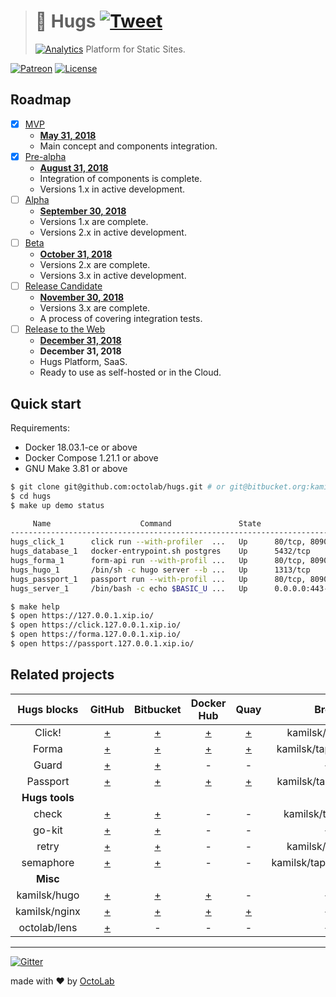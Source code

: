 > # 🤗 Hugs [![Tweet][icon_twitter]][twitter_publish]
> [![Analytics][analytics_pixel]][page_promo]
> Platform for Static Sites.

[![Patreon][icon_patreon]](https://www.patreon.com/octolab)
[![License][icon_license]](LICENSE)

## Roadmap

- [x] [MVP][project_v1]
  - [**May 31, 2018**][project_v1_dl]
  - Main concept and components integration.
- [x] [Pre-alpha][project_v2]
  - [**August 31, 2018**][project_v2_dl]
  - Integration of components is complete.
  - Versions 1.x in active development.
- [ ] [Alpha][project_v3]
  - [**September 30, 2018**][project_v3_dl]
  - Versions 1.x are complete.
  - Versions 2.x in active development.
- [ ] [Beta][project_v4]
  - [**October 31, 2018**][project_v4_dl]
  - Versions 2.x are complete.
  - Versions 3.x in active development.
- [ ] [Release Candidate][project_v5]
  - [**November 30, 2018**][project_v5_dl]
  - Versions 3.x are complete.
  - A process of covering integration tests.
- [ ] [Release to the Web][project_v6]
  - [**December 31, 2018**][project_v6_dl]
  - **December 31, 2018**
  - Hugs Platform, SaaS.
  - Ready to use as self-hosted or in the Cloud.

## Quick start

Requirements:

- Docker 18.03.1-ce or above
- Docker Compose 1.21.1 or above
- GNU Make 3.81 or above

```bash
$ git clone git@github.com:octolab/hugs.git # or git@bitbucket.org:kamilsk/hugs.git
$ cd hugs
$ make up demo status

     Name                    Command               State                    Ports
---------------------------------------------------------------------------------------------------
hugs_click_1      click run --with-profiler  ...   Up      80/tcp, 8090/tcp, 8091/tcp
hugs_database_1   docker-entrypoint.sh postgres    Up      5432/tcp
hugs_forma_1      form-api run --with-profil ...   Up      80/tcp, 8090/tcp, 8091/tcp
hugs_hugo_1       /bin/sh -c hugo server --b ...   Up      1313/tcp
hugs_passport_1   passport run --with-profil ...   Up      80/tcp, 8090/tcp, 8091/tcp
hugs_server_1     /bin/bash -c echo $BASIC_U ...   Up      0.0.0.0:443->443/tcp, 0.0.0.0:80->80/tcp

$ make help
$ open https://127.0.0.1.xip.io/
$ open https://click.127.0.0.1.xip.io/
$ open https://forma.127.0.0.1.xip.io/
$ open https://passport.127.0.0.1.xip.io/
```

## Related projects

| Hugs blocks    | GitHub                                                    | Bitbucket                                                    | Docker Hub                                      | Quay                                             | Brew                  |
|:--------------:|:---------------------------------------------------------:|:------------------------------------------------------------:|:-----------------------------------------------:|:------------------------------------------------:|:---------------------:|
| Click!         | [+](https://github.com/kamilsk/click)                     | [+](https://bitbucket.org/kamilsk/click)                     | [+](https://hub.docker.com/r/kamilsk/click/)    | [+](https://quay.io/repository/kamilsk/click)    | kamilsk/tap/click     |
| Forma          | [+](https://github.com/kamilsk/form-api)                  | [+](https://bitbucket.org/kamilsk/form-api)                  | [+](https://hub.docker.com/r/kamilsk/form-api/) | [+](https://quay.io/repository/kamilsk/form-api) | kamilsk/tap/form-api  |
| Guard          | [+](https://github.com/kamilsk/guard)                     | [+](https://bitbucket.org/kamilsk/guard)                     | -                                               | -                                                | -                     |
| Passport       | [+](https://github.com/kamilsk/passport)                  | [+](https://bitbucket.org/kamilsk/passport)                  | [+](https://hub.docker.com/r/kamilsk/passport/) | [+](https://quay.io/repository/kamilsk/passport) | kamilsk/tap/passport  |
| **Hugs tools** |
| check          | [+](https://github.com/kamilsk/check)                     | [+](https://bitbucket.org/kamilsk/check)                     | -                                               | -                                                | kamilsk/tap/check     |
| go-kit         | [+](https://github.com/kamilsk/go-kit)                    | [+](https://bitbucket.org/kamilsk/go-kit)                    | -                                               | -                                                | -                     |
| retry          | [+](https://github.com/kamilsk/retry)                     | [+](https://bitbucket.org/kamilsk/retry)                     | -                                               | -                                                | kamilsk/tap/retry     |
| semaphore      | [+](https://github.com/kamilsk/semaphore)                 | [+](https://bitbucket.org/kamilsk/semaphore)                 | -                                               | -                                                | kamilsk/tap/semaphore |
| **Misc**       |
| kamilsk/hugo   | [+](https://github.com/kamilsk/shared/tree/docker-go)     | [+](https://bitbucket.org/kamilsk/shared/src/docker-go/)     | [+](https://hub.docker.com/r/kamilsk/hugo/)     | -                                                | -                     |
| kamilsk/nginx  | [+](https://github.com/kamilsk/shared/tree/docker-common) | [+](https://bitbucket.org/kamilsk/shared/src/docker-common/) | [+](https://hub.docker.com/r/kamilsk/nginx/)    | [+](https://quay.io/repository/kamilsk/nginx)    | -                     |
| octolab/lens   | [+](https://github.com/octolab/lens)                      | -                                                            | -                                               | -                                                | -                     |

---

[![Gitter][icon_gitter]](https://gitter.im/octolab/hugs)

made with ❤️ by [OctoLab](https://www.octolab.org/)

[analytics_pixel]: https://ga-beacon.appspot.com/UA-109817251-25/hugs/readme?pixel

[icon_gitter]:     https://badges.gitter.im/Join%20Chat.svg
[icon_license]:    https://img.shields.io/badge/license-MIT-blue.svg
[icon_patreon]:    https://img.shields.io/badge/patreon-donate-orange.svg
[icon_research]:   https://img.shields.io/badge/research-in%20progress-yellow.svg
[icon_twitter]:    https://img.shields.io/twitter/url/http/shields.io.svg?style=social

[page_promo]:      https://octolab.github.io/hugs/

[project_v1]:      https://github.com/kamilsk/form-api/projects/1
[project_v1_dl]:   https://github.com/kamilsk/form-api/milestone/1
[project_v2]:      https://github.com/kamilsk/form-api/projects/2
[project_v2_dl]:   https://github.com/kamilsk/form-api/milestone/2
[project_v3]:      https://github.com/kamilsk/form-api/projects/3
[project_v3_dl]:   https://github.com/kamilsk/form-api/milestone/3
[project_v4]:      https://github.com/kamilsk/form-api/projects/4
[project_v4_dl]:   https://github.com/kamilsk/form-api/milestone/4
[project_v5]:      https://github.com/kamilsk/form-api/projects/5
[project_v5_dl]:   https://github.com/kamilsk/form-api/milestone/5
[project_v6]:      https://github.com/kamilsk/form-api/projects/6
[project_v6_dl]:   https://github.com/kamilsk/form-api/milestone/6

[twitter_publish]: https://twitter.com/intent/tweet?text=Platform%20for%20Static%20Sites&url=https://octolab.github.io/hugs/&via=octolab_inc&hashtags=platform,static-sites
